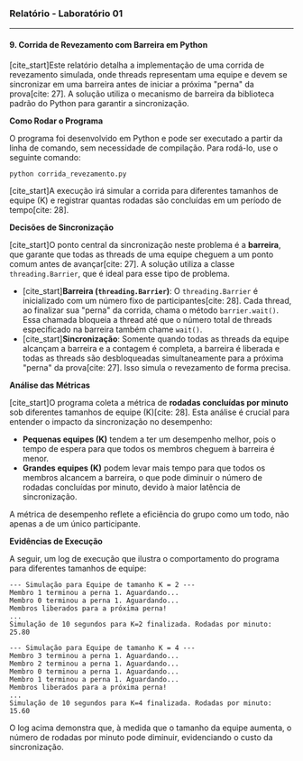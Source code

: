 ### Relatório - Laboratório 01

-----

#### 9\. Corrida de Revezamento com Barreira em Python

[cite\_start]Este relatório detalha a implementação de uma corrida de revezamento simulada, onde threads representam uma equipe e devem se sincronizar em uma barreira antes de iniciar a próxima "perna" da prova[cite: 27]. A solução utiliza o mecanismo de barreira da biblioteca padrão do Python para garantir a sincronização.

**Como Rodar o Programa**

O programa foi desenvolvido em Python e pode ser executado a partir da linha de comando, sem necessidade de compilação. Para rodá-lo, use o seguinte comando:

```sh
python corrida_revezamento.py
```

[cite\_start]A execução irá simular a corrida para diferentes tamanhos de equipe (K) e registrar quantas rodadas são concluídas em um período de tempo[cite: 28].

**Decisões de Sincronização**

[cite\_start]O ponto central da sincronização neste problema é a **barreira**, que garante que todas as threads de uma equipe cheguem a um ponto comum antes de avançar[cite: 27]. A solução utiliza a classe `threading.Barrier`, que é ideal para esse tipo de problema.

  * [cite\_start]**Barreira (`threading.Barrier`)**: O `threading.Barrier` é inicializado com um número fixo de participantes[cite: 28]. Cada thread, ao finalizar sua "perna" da corrida, chama o método `barrier.wait()`. Essa chamada bloqueia a thread até que o número total de threads especificado na barreira também chame `wait()`.
  * [cite\_start]**Sincronização**: Somente quando todas as threads da equipe alcançam a barreira e a contagem é completa, a barreira é liberada e todas as threads são desbloqueadas simultaneamente para a próxima "perna" da prova[cite: 27]. Isso simula o revezamento de forma precisa.

**Análise das Métricas**

[cite\_start]O programa coleta a métrica de **rodadas concluídas por minuto** sob diferentes tamanhos de equipe (K)[cite: 28]. Esta análise é crucial para entender o impacto da sincronização no desempenho:

  * **Pequenas equipes (K)** tendem a ter um desempenho melhor, pois o tempo de espera para que todos os membros cheguem à barreira é menor.
  * **Grandes equipes (K)** podem levar mais tempo para que todos os membros alcancem a barreira, o que pode diminuir o número de rodadas concluídas por minuto, devido à maior latência de sincronização.

A métrica de desempenho reflete a eficiência do grupo como um todo, não apenas a de um único participante.

**Evidências de Execução**

A seguir, um log de execução que ilustra o comportamento do programa para diferentes tamanhos de equipe:

```
--- Simulação para Equipe de tamanho K = 2 ---
Membro 1 terminou a perna 1. Aguardando...
Membro 0 terminou a perna 1. Aguardando...
Membros liberados para a próxima perna!
...
Simulação de 10 segundos para K=2 finalizada. Rodadas por minuto: 25.80

--- Simulação para Equipe de tamanho K = 4 ---
Membro 3 terminou a perna 1. Aguardando...
Membro 2 terminou a perna 1. Aguardando...
Membro 0 terminou a perna 1. Aguardando...
Membro 1 terminou a perna 1. Aguardando...
Membros liberados para a próxima perna!
...
Simulação de 10 segundos para K=4 finalizada. Rodadas por minuto: 15.60
```

O log acima demonstra que, à medida que o tamanho da equipe aumenta, o número de rodadas por minuto pode diminuir, evidenciando o custo da sincronização.